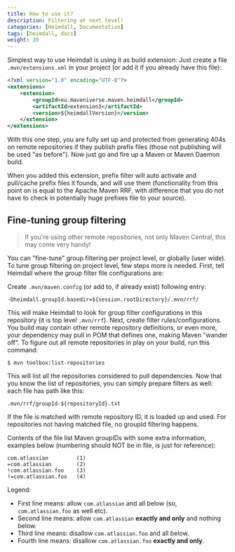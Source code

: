```yaml
---
title: How to use it?
description: Filtering at next level!
categories: [Heimdall, Documentation]
tags: [heimdall, docs]
weight: 30
---
```


Simplest way to use Heimdall is using it as build extension: Just create a file `.mvn/extensions.xml` in your project
(or add it if you already have this file):

```xml
<?xml version="1.0" encoding="UTF-8"?>
<extensions>
    <extension>
        <groupId>eu.maveniverse.maven.heimdall</groupId>
        <artifactId>extension3</artifactId>
        <version>${heimdallVersion}</version>
    </extension>
</extensions>
```

With this one step, you are fully set up and protected from generating 404s on remote repositories if they publish
prefix files (those not publishing will be used "as before"). Now just go and fire up a Maven or Maven Daemon build.

When you added this extension, prefix filter will auto activate and pull/cache prefix files it founds, and will use
them (functionality from this point on is equal to the Apache Maven RRF, with difference that you do not have to
check in potentially huge prefixes file to your source).

## Fine-tuning group filtering

> If you're using other remote repositories, not only Maven Central, this may come very handy!

You can "fine-tune" group filtering per project level, or globally (user wide). To tune group filtering on project
level, few steps more is needed. First, tell Heimdall where the group filter file configurations are:

Create `.mvn/maven.config` (or add to, if already exist) following entry:

```
-Dheimdall.groupId.basedir=${session.rootDirectory}/.mvn/rrf/
```

This will make Heimdall to look for group filter configurations in this repository (it is top level `.mvn/rrf`). Next,
create filter rules/configurations. You build may contain other remote repository definitions, or even more, your
dependency may pull in POM that defines one, making Maven "wander off". To figure out all remote repositories in
play on your build, run this command:

```
$ mvn toolbox:list-repositories
```

This will list all the repositories considered to pull dependencies. Now that you know the list of repositories,
you can simply prepare filters as well: each file has path like this:

```
.mvn/rrf/groupId-${repositoryId}.txt
```

If the file is matched with remote repository ID, it is loaded up and used. For repositories not having matched file,
no groupId filtering happens.

Contents of the file list Maven groupIDs with some extra information, examples below (numbering should NOT be in file,
is just for reference):

```
com.atlassian         (1)
=com.atlassian        (2)
!com.atlassian.foo    (3)
!=com.atlassian.foo   (4)
```
Legend:
* First line means: allow `com.atlassian` and all below (so, `com.atlassian.foo` as well etc).
* Second line means: allow `com.atlassian` **exactly and only** and nothing below.
* Third line means: disallow `com.atlassian.foo` and all below.
* Fourth line means: disallow `com.atlassian.foo` **exactly and only**. 
